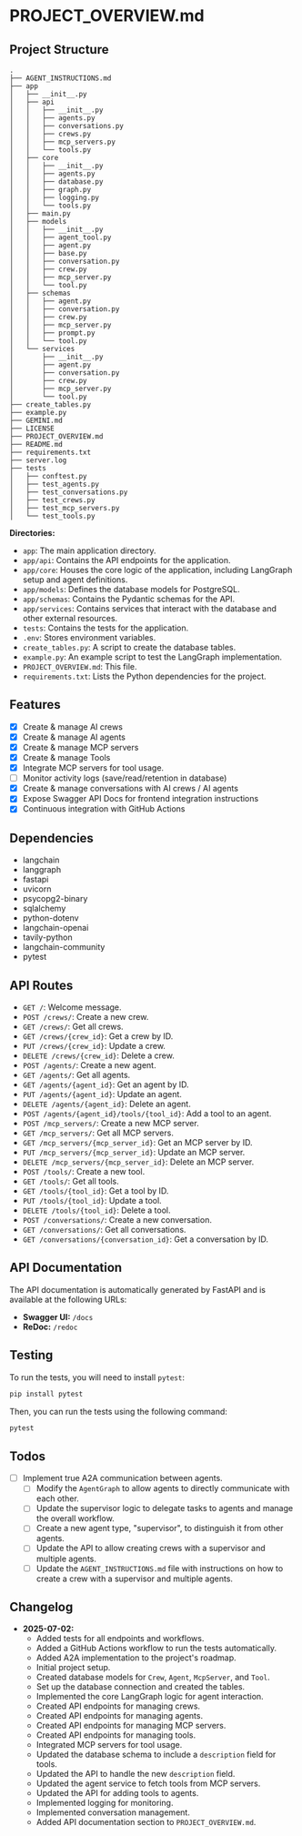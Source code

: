 # PROJECT_OVERVIEW.md

## Project Structure

```
.
├── AGENT_INSTRUCTIONS.md
├── app
│   ├── __init__.py
│   ├── api
│   │   ├── __init__.py
│   │   ├── agents.py
│   │   ├── conversations.py
│   │   ├── crews.py
│   │   ├── mcp_servers.py
│   │   └── tools.py
│   ├── core
│   │   ├── __init__.py
│   │   ├── agents.py
│   │   ├── database.py
│   │   ├── graph.py
│   │   ├── logging.py
│   │   └── tools.py
│   ├── main.py
│   ├── models
│   │   ├── __init__.py
│   │   ├── agent_tool.py
│   │   ├── agent.py
│   │   ├── base.py
│   │   ├── conversation.py
│   │   ├── crew.py
│   │   ├── mcp_server.py
│   │   └── tool.py
│   ├── schemas
│   │   ├── agent.py
│   │   ├── conversation.py
│   │   ├── crew.py
│   │   ├── mcp_server.py
│   │   ├── prompt.py
│   │   └── tool.py
│   └── services
│       ├── __init__.py
│       ├── agent.py
│       ├── conversation.py
│       ├── crew.py
│       ├── mcp_server.py
│       └── tool.py
├── create_tables.py
├── example.py
├── GEMINI.md
├── LICENSE
├── PROJECT_OVERVIEW.md
├── README.md
├── requirements.txt
├── server.log
├── tests
│   ├── conftest.py
│   ├── test_agents.py
│   ├── test_conversations.py
│   ├── test_crews.py
│   ├── test_mcp_servers.py
│   └── test_tools.py
```

**Directories:**

*   `app`: The main application directory.
*   `app/api`: Contains the API endpoints for the application.
*   `app/core`: Houses the core logic of the application, including LangGraph setup and agent definitions.
*   `app/models`: Defines the database models for PostgreSQL.
*   `app/schemas`: Contains the Pydantic schemas for the API.
*   `app/services`: Contains services that interact with the database and other external resources.
*   `tests`: Contains the tests for the application.
*   `.env`: Stores environment variables.
*   `create_tables.py`: A script to create the database tables.
*   `example.py`: An example script to test the LangGraph implementation.
*   `PROJECT_OVERVIEW.md`: This file.
*   `requirements.txt`: Lists the Python dependencies for the project.

## Features

*   [x] Create & manage AI crews
*   [x] Create & manage AI agents
*   [x] Create & manage MCP servers
*   [x] Create & manage Tools
*   [x] Integrate MCP servers for tool usage.
*   [ ] Monitor activity logs (save/read/retention in database)
*   [x] Create & manage conversations with AI crews / AI agents
*   [x] Expose Swagger API Docs for frontend integration instructions
*   [x] Continuous integration with GitHub Actions

## Dependencies

*   langchain
*   langgraph
*   fastapi
*   uvicorn
*   psycopg2-binary
*   sqlalchemy
*   python-dotenv
*   langchain-openai
*   tavily-python
*   langchain-community
*   pytest

## API Routes

*   `GET /`: Welcome message.
*   `POST /crews/`: Create a new crew.
*   `GET /crews/`: Get all crews.
*   `GET /crews/{crew_id}`: Get a crew by ID.
*   `PUT /crews/{crew_id}`: Update a crew.
*   `DELETE /crews/{crew_id}`: Delete a crew.
*   `POST /agents/`: Create a new agent.
*   `GET /agents/`: Get all agents.
*   `GET /agents/{agent_id}`: Get an agent by ID.
*   `PUT /agents/{agent_id}`: Update an agent.
*   `DELETE /agents/{agent_id}`: Delete an agent.
*   `POST /agents/{agent_id}/tools/{tool_id}`: Add a tool to an agent.
*   `POST /mcp_servers/`: Create a new MCP server.
*   `GET /mcp_servers/`: Get all MCP servers.
*   `GET /mcp_servers/{mcp_server_id}`: Get an MCP server by ID.
*   `PUT /mcp_servers/{mcp_server_id}`: Update an MCP server.
*   `DELETE /mcp_servers/{mcp_server_id}`: Delete an MCP server.
*   `POST /tools/`: Create a new tool.
*   `GET /tools/`: Get all tools.
*   `GET /tools/{tool_id}`: Get a tool by ID.
*   `PUT /tools/{tool_id}`: Update a tool.
*   `DELETE /tools/{tool_id}`: Delete a tool.
*   `POST /conversations/`: Create a new conversation.
*   `GET /conversations/`: Get all conversations.
*   `GET /conversations/{conversation_id}`: Get a conversation by ID.

## API Documentation

The API documentation is automatically generated by FastAPI and is available at the following URLs:

*   **Swagger UI:** `/docs`
*   **ReDoc:** `/redoc`

## Testing

To run the tests, you will need to install `pytest`:

```bash
pip install pytest
```

Then, you can run the tests using the following command:

```bash
pytest
```

## Todos

*   [ ] Implement true A2A communication between agents.
    *   [ ] Modify the `AgentGraph` to allow agents to directly communicate with each other.
    *   [ ] Update the supervisor logic to delegate tasks to agents and manage the overall workflow.
    *   [ ] Create a new agent type, "supervisor", to distinguish it from other agents.
    *   [ ] Update the API to allow creating crews with a supervisor and multiple agents.
    *   [ ] Update the `AGENT_INSTRUCTIONS.md` file with instructions on how to create a crew with a supervisor and multiple agents.

## Changelog

*   **2025-07-02:**
    *   Added tests for all endpoints and workflows.
    *   Added a GitHub Actions workflow to run the tests automatically.
    *   Added A2A implementation to the project's roadmap.
    *   Initial project setup.
    *   Created database models for `Crew`, `Agent`, `McpServer`, and `Tool`.
    *   Set up the database connection and created the tables.
    *   Implemented the core LangGraph logic for agent interaction.
    *   Created API endpoints for managing crews.
    *   Created API endpoints for managing agents.
    *   Created API endpoints for managing MCP servers.
    *   Created API endpoints for managing tools.
    *   Integrated MCP servers for tool usage.
    *   Updated the database schema to include a `description` field for tools.
    *   Updated the API to handle the new `description` field.
    *   Updated the agent service to fetch tools from MCP servers.
    *   Updated the API for adding tools to agents.
    *   Implemented logging for monitoring.
    *   Implemented conversation management.
    *   Added API documentation section to `PROJECT_OVERVIEW.md`.